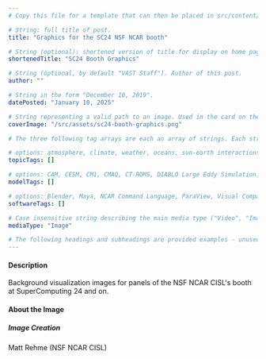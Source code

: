 ```yaml
---
# Copy this file for a template that can then be placed in src/content/visualizations. The name of this file will be used as the URL for the post.

# String: full title of post.
title: "Graphics for the SC24 NSF NCAR booth"

# String (optional): shortened version of title for display on home page in card.
shortenedTitle: "SC24 Booth Graphics"

# String (optional, by default "VAST Staff"). Author of this post.
author: ""

# String in the form "December 10, 2019".
datePosted: "January 10, 2025" 

# String representing a valid path to an image. Used in the card on the main page. Likely to be in the form "/src/assets/..." for images located in src/assets.
coverImage: "/src/assets/sc24-booth-graphics.png"

# The three following tag arrays are each an array of strings. Each string (case insensitive) represents a filter from the front page. Tags that do not correspond to a current filter will be ignored for filtering.

# options: atmosphere, climate, weather, oceans, sun-earth interactions, fire dynamics, solid earth, recent publications, experimental technologies
topicTags: []

# options: CAM, CESM, CM1, CMAQ, CT-ROMS, DIABLO Large Eddy Simulation, HRRR, HWRF, MPAS, SIMA, WACCM, WRF
modelTags: []

# options: Blender, Maya, NCAR Command Language, ParaView, Visual Comparator, VAPOR
softwareTags: []

# Case insensitive string describing the main media type ("Video", "Image", "App", etc). This is displayed in the post heading as a small tag above the title.
mediaType: "Image"

# The following headings and subheadings are provided examples - unused ones can be deleted. All Markdown content below will be rendered in the frontend.
---
```


<a href="/src/assets/sc24-booth-graphics.png" alt="SC24 Booth Graphics"></a>




#### Description

Background visualization images for panels of the NSF NCAR CISL's booth at SuperComputing 24 and on.


#### About the Image

##### Image Creation

Matt Rehme (NSF NCAR CISL)

